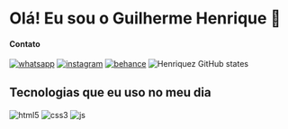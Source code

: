 # Olá! Eu sou o Guilherme Henrique 🤙
#### Contato

[![whatsapp](https://img.shields.io/badge/WhatsApp-25D366?style=for-the-badge&logo=whatsapp&logoColor=white)]( https://wa.me/+5583991851957)
[![instagram](https://img.shields.io/badge/Instagram-E4405F?style=for-the-badge&logo=instagram&logoColor=white)](https://instagram.com/henriquez.design)
[![behance](https://img.shields.io/badge/-Behance-blue?style=for-the-badge&logo=behance&logoColor=white)](https://behance.net/henriquepsd)
![Henriquez GitHub states](https://github-readme-stats.vercel.app/api/top-langs/?username=profissionalgui&hide_progress=true)

## Tecnologias que eu uso no meu dia
<div style="display: inline_block">
<img align="center" alt="html5" src="https://img.shields.io/badge/HTML5-E34F26?style=for-the-badge&logo=html5&logoColor=white">
<img align="center" alt="css3" src="https://img.shields.io/badge/CSS3-1572B6?style=for-the-badge&logo=css3&logoColor=white">
<img align="center" alt="js" src="https://img.shields.io/badge/JavaScript-F7DF1E?style=for-the-badge&logo=javascript&logoColor=black">
</div>
